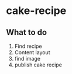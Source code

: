 # cake-recipe

## What to do

1. Find recipe
2. Content layout
3. find image
4. publish cake recipe
